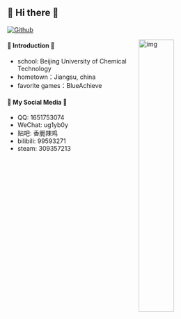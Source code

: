 ## 👋 Hi there 👋 

[![Github](https://img.shields.io/badge/-Github-000?style=flat&logo=Github&logoColor=white)](https://github.com/7hcj)

<img align="right" alt="img" src="https://github.com/ug1y-b0y/ug1y-b0y/blob/main/xiaochun.jpg" width="40%" height="auto" />

#### 💎 Introduction 💎
- school: Beijing University of Chemical Technology
- hometown：Jiangsu, china
- favorite games：BlueAchieve
 
#### 🌻 My Social Media 🌻
- QQ: 1651753074
- WeChat: ug1yb0y
- 贴吧: 香脆辣鸡
- bilibili: 99593271
- steam: 309357213
